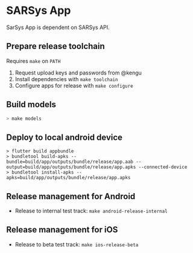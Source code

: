 # SARSys App

SarSys App is dependent on SARSys API.

## Prepare release toolchain
Requires `make` on `PATH`

1. Request upload keys and passwords from @kengu
2. Install dependencies with `make toolchain`
3. Configure apps for release with `make configure`

## Build models

```bash
> make models
```

## Deploy to local android device
```
> flutter build appbundle
> bundletool build-apks --bundle=build/app/outputs/bundle/release/app.aab --output=build/app/outputs/bundle/release/app.apks --connected-device
> bundletool install-apks --apks=build/app/outputs/bundle/release/app.apks
```

## Release management for Android
* Release to internal test track: `make android-release-internal`

## Release management for iOS
* Release to beta test track: `make ios-release-beta`